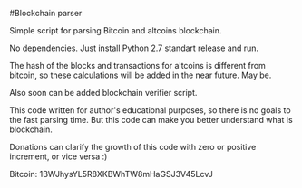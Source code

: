 #Blockchain parser

Simple script for parsing Bitcoin and altcoins blockchain.

No dependencies. Just install Python 2.7 standart release and run.

The hash of the blocks and transactions for altcoins is different from bitcoin, so these calculations will be added in the near future. May be.

Also soon can be added blockchain verifier script.

This code written for author's educational purposes, so there is no goals to the fast parsing time. But this code can make you better understand what is blockchain.

Donations can clarify the growth of this code with zero or positive increment, or vice versa :)

Bitcoin: 1BWJhysYL5R8XKBWhTW8mHaGSJ3V45LcvJ
